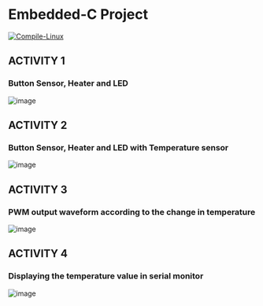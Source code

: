 # Embedded-C Project

[![Compile-Linux](https://github.com/Preethu25/Embedded-C/actions/workflows/Compile.yml/badge.svg)](https://github.com/Preethu25/Embedded-C/actions/workflows/Compile.yml)


## ACTIVITY 1
### Button Sensor, Heater and LED
![image](https://user-images.githubusercontent.com/80700297/116562235-9d6ac580-a920-11eb-9cbf-b751d90e7219.PNG)

## ACTIVITY 2
### Button Sensor, Heater and LED with Temperature sensor
![image](https://user-images.githubusercontent.com/80700297/116593626-e92c6780-a93e-11eb-95f1-03fa5f042a6b.PNG)

## ACTIVITY 3
### PWM output waveform according to the change in temperature
![image](https://user-images.githubusercontent.com/80700297/116659078-a4d8b000-a9ae-11eb-924e-1321e5da4623.PNG)

## ACTIVITY 4
### Displaying the temperature value in serial monitor
![image](https://user-images.githubusercontent.com/80700297/116683100-c21c7700-a9cc-11eb-8d6e-8571f3084656.PNG)


